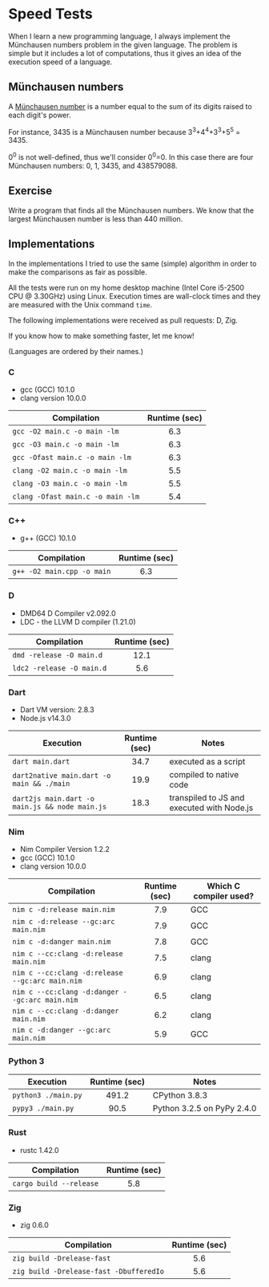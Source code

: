 # Speed Tests

When I learn a new programming language, I always implement the
Münchausen numbers problem in the given language. The problem is
simple but it includes a lot of computations, thus it gives an
idea of the execution speed of a language.

## Münchausen numbers

A [Münchausen number](https://en.wikipedia.org/wiki/Perfect_digit-to-digit_invariant)
is a number equal to the sum of its digits raised to each digit's power.

For instance, 3435 is a Münchausen number because
3<sup>3</sup>+4<sup>4</sup>+3<sup>3</sup>+5<sup>5</sup> = 3435.

0<sup>0</sup> is not well-defined, thus we'll consider 0<sup>0</sup>=0.
In this case there are four Münchausen numbers: 0, 1, 3435, and 438579088.

## Exercise

Write a program that finds all the Münchausen numbers. We know that the largest
Münchausen number is less than 440 million.

## Implementations

In the implementations I tried to use the same (simple) algorithm in order
to make the comparisons as fair as possible.

All the tests were run on my home desktop machine (Intel Core i5-2500 CPU @ 3.30GHz)
using Linux. Execution times are wall-clock times and they are measured with the
Unix command `time`.

The following implementations were received as pull requests: D, Zig.

If you know how to make something faster, let me know!

(Languages are ordered by their names.)

### C

* gcc (GCC) 10.1.0
* clang version 10.0.0

|          Compilation              | Runtime (sec) |
|-----------------------------------|:-------------:|
| `gcc -O2 main.c -o main -lm`      |      6.3      |
| `gcc -O3 main.c -o main -lm`      |      6.3      |
| `gcc -Ofast main.c -o main -lm`   |      6.3      |
| `clang -O2 main.c -o main -lm`    |      5.5      |
| `clang -O3 main.c -o main -lm`    |      5.5      |
| `clang -Ofast main.c -o main -lm` |      5.4      |

### C++

* g++ (GCC) 10.1.0

|          Compilation         | Runtime (sec) |
|------------------------------|:-------------:|
| `g++ -O2 main.cpp -o main`   |      6.3      |

### D

* DMD64 D Compiler v2.092.0
* LDC - the LLVM D compiler (1.21.0)

|          Compilation      | Runtime (sec) |
|---------------------------|:-------------:|
| `dmd -release -O main.d`  |     12.1      |
| `ldc2 -release -O main.d` |      5.6      |

### Dart

* Dart VM version: 2.8.3
* Node.js v14.3.0

| Execution                                      | Runtime (sec) |                    Notes                   |
|------------------------------------------------|:-------------:|--------------------------------------------|
| `dart main.dart`                               |    34.7       | executed as a script                       |
| `dart2native main.dart -o main && ./main`      |    19.9       | compiled to native code                    |
| `dart2js main.dart -o main.js && node main.js` |    18.3       | transpiled to JS and executed with Node.js |

### Nim

* Nim Compiler Version 1.2.2
* gcc (GCC) 10.1.0
* clang version 10.0.0

| Compilation                                     | Runtime (sec)  | Which C compiler used? |
|-------------------------------------------------|:--------------:|------------------------|
| `nim c -d:release main.nim`                     |      7.9       | GCC                    |
| `nim c -d:release --gc:arc main.nim`            |      7.9       | GCC                    |
| `nim c -d:danger main.nim`                      |      7.8       | GCC                    |
| `nim c --cc:clang -d:release main.nim`          |      7.5       | clang                  |
| `nim c --cc:clang -d:release --gc:arc main.nim` |      6.9       | clang                  |
| `nim c --cc:clang -d:danger --gc:arc main.nim`  |      6.5       | clang                  |
| `nim c --cc:clang -d:danger main.nim`           |      6.2       | clang                  |
| `nim c -d:danger --gc:arc main.nim`             |      5.9       | GCC                    |

### Python 3

| Execution                          | Runtime (sec)  |            Notes           |
|------------------------------------|:--------------:|----------------------------|
| `python3 ./main.py`                |    491.2       | CPython 3.8.3              |
| `pypy3 ./main.py`                  |     90.5       | Python 3.2.5 on PyPy 2.4.0 |

### Rust

* rustc 1.42.0

|          Compilation         | Runtime (sec) |
|------------------------------|:-------------:|
| `cargo build --release`      |      5.8      |

### Zig

* zig 0.6.0

|          Compilation                      | Runtime (sec) |
|-------------------------------------------|:-------------:|
| `zig build -Drelease-fast`                |      5.6      |
| `zig build -Drelease-fast -DbufferedIo`   |      5.6      |
